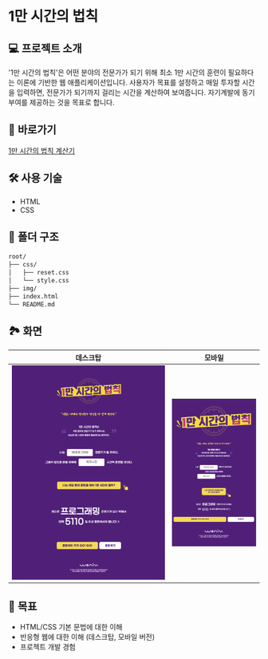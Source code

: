 # 1만 시간의 법칙

## 💻 프로젝트 소개

'1만 시간의 법칙'은 어떤 분야의 전문가가 되기 위해 최소 1만 시간의 훈련이 필요하다는 이론에 기반한 웹 애플리케이션입니다. 사용자가 목표를 설정하고 매일 투자할 시간을 입력하면, 전문가가 되기까지 걸리는 시간을 계산하여 보여줍니다. 자기계발에 동기부여를 제공하는 것을 목표로 합니다.

## 🚀 바로가기

[1만 시간의 법칙 계산기](https://kumgold.github.io/oreumi-ten-thousand/index.html)

## 🛠️ 사용 기술

-   HTML
-   CSS

## 📂 폴더 구조

```
root/
├── css/
│   ├── reset.css
│   └── style.css
├── img/
├── index.html
└── README.md
```

## 🏞️ 화면

| 데스크탑                               | 모바일                               |
|------------------------------------|-----------------------------------|
| <img src="./img/desktop-main.png"> | <img src="./img/mobile-main.png"> |

## 👀 목표
- HTML/CSS 기본 문법에 대한 이해
- 반응형 웹에 대한 이해 (데스크탑, 모바일 버전)
- 프로젝트 개발 경험
